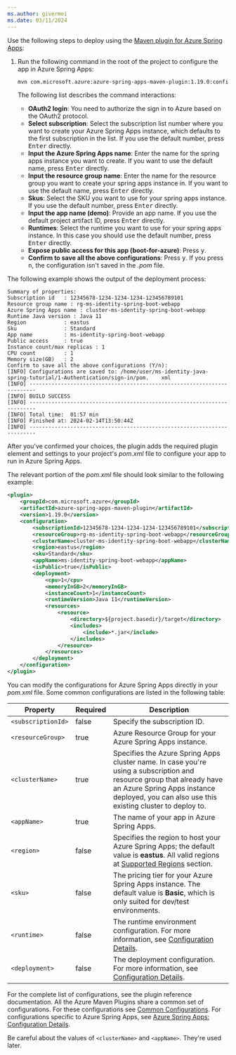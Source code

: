 ```yaml
---
ms.author: givermei
ms.date: 03/11/2024
---
```


Use the following steps to deploy using the [Maven plugin for Azure Spring Apps](https://github.com/microsoft/azure-maven-plugins/wiki/Azure-Spring-Apps):

1. Run the following command in the root of the project to configure the app in Azure Spring Apps:

   ```bash
   mvn com.microsoft.azure:azure-spring-apps-maven-plugin:1.19.0:config
   ```

   The following list describes the command interactions:

   - **OAuth2 login**: You need to authorize the sign in to Azure based on the OAuth2 protocol.
   - **Select subscription**: Select the subscription list number where you want to create your Azure Spring Apps instance, which defaults to the first subscription in the list. If you use the default number, press <kbd>Enter</kbd> directly.
   - **Input the Azure Spring Apps name**: Enter the name for the spring apps instance you want to create. If you want to use the default name, press <kbd>Enter</kbd> directly.
   - **Input the resource group name**: Enter the name for the resource group you want to create your spring apps instance in. If you want to use the default name, press <kbd>Enter</kbd> directly.
   - **Skus**: Select the SKU you want to use for your spring apps instance. If you use the default number, press <kbd>Enter</kbd> directly.
   - **Input the app name (demo)**: Provide an app name. If you use the default project artifact ID, press <kbd>Enter</kbd> directly.
   - **Runtimes**: Select the runtime you want to use for your spring apps instance. In this case you should use the default number, press <kbd>Enter</kbd> directly.
   - **Expose public access for this app (boot-for-azure)**: Press <kbd>y</kbd>.
   - **Confirm to save all the above configurations**: Press <kbd>y</kbd>. If you press <kbd>n</kbd>, the configuration isn't saved in the *.pom* file.

The following example shows the output of the deployment process:

```output
Summary of properties:
Subscription id   : 12345678-1234-1234-1234-123456789101
Resource group name : rg-ms-identity-spring-boot-webapp
Azure Spring Apps name : cluster-ms-identity-spring-boot-webapp
Runtime Java version : Java 11
Region            : eastus
Sku               : Standard
App name          : ms-identity-spring-boot-webapp
Public access     : true
Instance count/max replicas : 1
CPU count         : 1
Memory size(GB)   : 2
Confirm to save all the above configurations (Y/n):
[INFO] Configurations are saved to: /home/user/ms-identity-java-spring-tutorial/1-Authentication/sign-in/pom.    xml
[INFO] ------------------------------------------------------------------------
[INFO] BUILD SUCCESS
[INFO] ------------------------------------------------------------------------
[INFO] Total time:  01:57 min
[INFO] Finished at: 2024-02-14T13:50:44Z
[INFO] ------------------------------------------------------------------------
```

After you've confirmed your choices, the plugin adds the required plugin element and settings to your project's *pom.xml* file to configure your app to run in Azure Spring Apps.

The relevant portion of the *pom.xml* file should look similar to the following example:

```xml
<plugin>
    <groupId>com.microsoft.azure</groupId>
    <artifactId>azure-spring-apps-maven-plugin</artifactId>
    <version>1.19.0</version>
    <configuration>
        <subscriptionId>12345678-1234-1234-1234-123456789101</subscriptionId>
        <resourceGroup>rg-ms-identity-spring-boot-webapp</resourceGroup>
        <clusterName>cluster-ms-identity-spring-boot-webapp</clusterName>
        <region>eastus</region>
        <sku>Standard</sku>
        <appName>ms-identity-spring-boot-webapp</appName>
        <isPublic>true</isPublic>
        <deployment>
            <cpu>1</cpu>
            <memoryInGB>2</memoryInGB>
            <instanceCount>1</instanceCount>
            <runtimeVersion>Java 11</runtimeVersion>
            <resources>
                <resource>
                    <directory>${project.basedir}/target</directory>
                    <includes>
                        <include>*.jar</include>
                    </includes>
                </resource>
            </resources>
        </deployment>
    </configuration>
</plugin>
```

You can modify the configurations for Azure Spring Apps directly in your *pom.xml* file. Some common configurations are listed in the following table:

| Property           | Required | Description                                                                                                                                                                                                               |
|--------------------|----------|---------------------------------------------------------------------------------------------------------------------------------------------------------------------------------------------------------------------------|
| `<subscriptionId>` | false    | Specify the subscription ID.                                                                                                                                                                                              |
| `<resourceGroup>`  | true     | Azure Resource Group for your Azure Spring Apps instance.                                                                                                                                                                 |
| `<clusterName>`    | true     | Specifies the Azure Spring Apps cluster name. In case you're using a subscription and resource group that already have an Azure Spring Apps instance deployed, you can also use this existing cluster to deploy to.       |
| `<appName>`        | true     | The name of your app in Azure Spring Apps.                                                                                                                                                                                |
| `<region>`         | false    | Specifies the region to host your Azure Spring Apps; the default value is **eastus**. All valid regions at [Supported Regions](https://azure.microsoft.com/global-infrastructure/services/?products=app-service) section. |
| `<sku>`            | false    | The pricing tier for your Azure Spring Apps instance. The default value is **Basic**, which is only suited for dev/test environments.                                                                                     |
| `<runtime>`        | false    | The runtime environment configuration. For more information, see [Configuration Details](https://github.com/microsoft/azure-maven-plugins/wiki/Azure-Spring-Apps:-Configuration-Details).                                 |
| `<deployment>`     | false    | The deployment configuration. For more information, see [Configuration Details](https://github.com/microsoft/azure-maven-plugins/wiki/Azure-Spring-Apps:-Configuration-Details).                                          |

For the complete list of configurations, see the plugin reference documentation. All the Azure Maven Plugins share a common set of configurations. For these configurations see [Common Configurations](https://github.com/microsoft/azure-maven-plugins/wiki/Common-Configuration). For configurations specific to Azure Spring Apps, see [Azure Spring Apps: Configuration Details](https://github.com/microsoft/azure-maven-plugins/wiki/Azure-Spring-Apps:-Configuration-Details).

Be careful about the values of `<clusterName>` and `<appName>`. They're used later.

